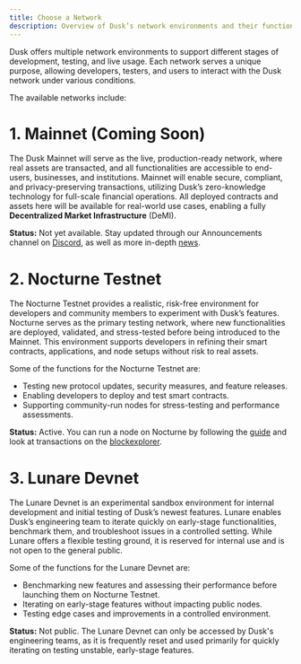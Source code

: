 ```yaml
---
title: Choose a Network
description: Overview of Dusk’s network environments and their functionalities.
---
```


Dusk offers multiple network environments to support different stages of development, testing, and live usage. Each network serves a unique purpose, allowing developers, testers, and users to interact with the Dusk network under various conditions. 

The available networks include:

# 1. Mainnet (Coming Soon)


The Dusk Mainnet will serve as the live, production-ready network, where real assets are transacted, and all functionalities are accessible to end-users, businesses, and institutions. Mainnet will enable secure, compliant, and privacy-preserving transactions, utilizing Dusk’s zero-knowledge technology for full-scale financial operations. All deployed contracts and assets here will be available for real-world use cases, enabling a fully **Decentralized Market Infrastructure** (DeMI).

**Status:** Not yet available. Stay updated through our Announcements channel on <a href="https://discord.gg/dusk-official" target="_blank">Discord</a>, as well as more in-depth <a href="https://dusk.network/news/" target="_blank">news</a>.

# 2. Nocturne Testnet
The Nocturne Testnet provides a realistic, risk-free environment for developers and community members to experiment with Dusk’s features. Nocturne serves as the primary testing network, where new functionalities are deployed, validated, and stress-tested before being introduced to the Mainnet. This environment supports developers in refining their smart contracts, applications, and node setups without risk to real assets.

Some of the functions for the Nocturne Testnet are:

- Testing new protocol updates, security measures, and feature releases.
- Enabling developers to deploy and test smart contracts.
- Supporting community-run nodes for stress-testing and performance assessments.

**Status:** Active. You can run a node on Nocturne by following the [guide](/operator/guides/01-nocturne-node) and look at transactions on the <a href="https://testnet.apps.dusk.network/explorer//" target="_blank">blockexplorer</a>.

# 3. Lunare Devnet

The Lunare Devnet is an experimental sandbox environment for internal development and initial testing of Dusk’s newest features. Lunare enables Dusk’s engineering team to iterate quickly on early-stage functionalities, benchmark them, and troubleshoot issues in a controlled setting. While Lunare offers a flexible testing ground, it is reserved for internal use and is not open to the general public.

Some of the functions for the Lunare Devnet are:

- Benchmarking new features and assessing their performance before launching them on Nocturne Testnet.
- Iterating on early-stage features without impacting public nodes.
- Testing edge cases and improvements in a controlled environment.

**Status:** Not public. The Lunare Devnet can only be accessed by Dusk's engineering teams, as it is frequently reset and used primarily for quickly iterating on testing unstable, early-stage features.
